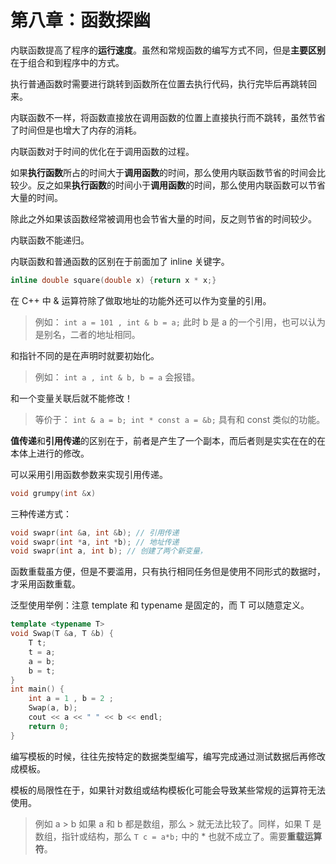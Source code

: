 # 第八章：函数探幽

内联函数提高了程序的**运行速度**。虽然和常规函数的编写方式不同，但是**主要区别**在于组合和到程序中的方式。

执行普通函数时需要进行跳转到函数所在位置去执行代码，执行完毕后再跳转回来。

内联函数不一样，将函数直接放在调用函数的位置上直接执行而不跳转，虽然节省了时间但是也增大了内存的消耗。

内联函数对于时间的优化在于调用函数的过程。

如果**执行函数**所占的时间大于**调用函数**的时间，那么使用内联函数节省的时间会比较少。反之如果**执行函数**的时间小于**调用函数**的时间，那么使用内联函数可以节省大量的时间。

除此之外如果该函数经常被调用也会节省大量的时间，反之则节省的时间较少。

内联函数不能递归。

内联函数和普通函数的区别在于前面加了 inline 关键字。

```cpp
inline double square(double x) {return x * x;}
```

在 C++ 中 & 运算符除了做取地址的功能外还可以作为变量的引用。

> 例如： `int a = 101 , int & b = a;` 此时 b 是 a 的一个引用，也可以认为是别名，二者的地址相同。

和指针不同的是在声明时就要初始化。

> 例如： `int a , int & b, b = a` 会报错。

和一个变量关联后就不能修改！

> 等价于：  `int & a = b; int * const a = &b;` 具有和 const 类似的功能。

**值传递**和**引用传递**的区别在于，前者是产生了一个副本，而后者则是实实在在的在本体上进行的修改。

可以采用引用函数参数来实现引用传递。

```cpp
void grumpy(int &x)
```

三种传递方式：

```cpp
void swapr(int &a, int &b); // 引用传递
void swapr(int *a, int *b); // 地址传递
void swapr(int a, int b); // 创建了两个新变量，
```

函数重载虽方便，但是不要滥用，只有执行相同任务但是使用不同形式的数据时，才采用函数重载。

泛型使用举例：注意 template 和 typename 是固定的，而 T 可以随意定义。

```cpp
template <typename T>
void Swap(T &a, T &b) {
    T t;
    t = a;
    a = b;
    b = t;
}
int main() {
    int a = 1 , b = 2 ;
    Swap(a, b);
    cout << a << " " << b << endl;
    return 0;
}
```

编写模板的时候，往往先按特定的数据类型编写，编写完成通过测试数据后再修改成模板。

模板的局限性在于，如果针对数组或结构模板化可能会导致某些常规的运算符无法使用。

> 例如 a > b 如果 a 和 b 都是数组，那么 > 就无法比较了。同样，如果 T 是数组，指针或结构，那么  `T c = a*b;` 中的 * 也就不成立了。需要**重载运算符**。

